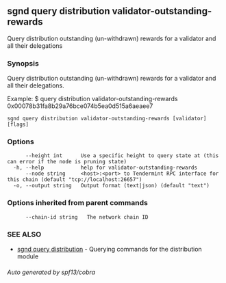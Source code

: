 ## sgnd query distribution validator-outstanding-rewards

Query distribution outstanding (un-withdrawn) rewards for a validator and all their delegations

### Synopsis

Query distribution outstanding (un-withdrawn) rewards for a validator and all their delegations.

Example:
$ <appd> query distribution validator-outstanding-rewards 0x00078b31fa8b29a76bce074b5ea0d515a6aeaee7

```
sgnd query distribution validator-outstanding-rewards [validator] [flags]
```

### Options

```
      --height int      Use a specific height to query state at (this can error if the node is pruning state)
  -h, --help            help for validator-outstanding-rewards
      --node string     <host>:<port> to Tendermint RPC interface for this chain (default "tcp://localhost:26657")
  -o, --output string   Output format (text|json) (default "text")
```

### Options inherited from parent commands

```
      --chain-id string   The network chain ID
```

### SEE ALSO

* [sgnd query distribution](sgnd_query_distribution.md)	 - Querying commands for the distribution module

###### Auto generated by spf13/cobra
